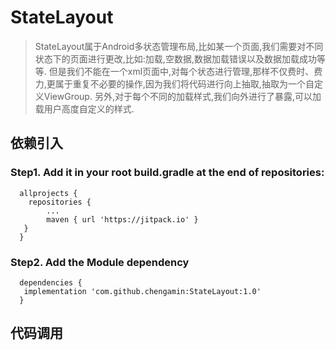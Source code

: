 # StateLayout 
> StateLayout属于Android多状态管理布局,比如某一个页面,我们需要对不同状态下的页面进行更改,比如:加载,空数据,数据加载错误以及数据加载成功等等.
但是我们不能在一个xml页面中,对每个状态进行管理,那样不仅费时、费力,更属于重复不必要的操作,因为我们将代码进行向上抽取,抽取为一个自定义ViewGroup.
另外,对于每个不同的加载样式,我们向外进行了暴露,可以加载用户高度自定义的样式.


## 依赖引入
### Step1. Add it in your root build.gradle at the end of repositories:
  ```Project Gradle代码
    allprojects {
	  repositories {
	      ...
	      maven { url 'https://jitpack.io' }
	 }
    }
  ```
### Step2. Add the Module dependency
  ```Module Gradle代码
    dependencies {
	 implementation 'com.github.chengamin:StateLayout:1.0'
    }
  ```
## 代码调用
